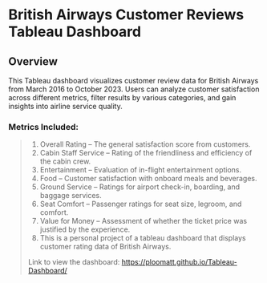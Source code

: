 # British Airways Customer Reviews Tableau Dashboard
## Overview
This Tableau dashboard visualizes customer review data for British Airways from March 2016 to October 2023. Users can analyze customer satisfaction across different metrics, filter results by various categories, and gain insights into airline service quality.<br>
### Metrics Included:
>1. Overall Rating – The general satisfaction score from customers.
>2. Cabin Staff Service – Rating of the friendliness and efficiency of the cabin crew.
>3. Entertainment – Evaluation of in-flight entertainment options.
>4. Food – Customer satisfaction with onboard meals and beverages.
>5. Ground Service – Ratings for airport check-in, boarding, and baggage services.
>6. Seat Comfort – Passenger ratings for seat size, legroom, and comfort.
>7. Value for Money – Assessment of whether the ticket price was justified by the experience.
>8. This is a personal project of a tableau dashboard that displays customer rating data of British Airways.<br>
>>
>Link to view the dashboard: https://ploomatt.github.io/Tableau-Dashboard/ <br>

